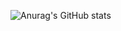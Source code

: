 ![Anurag's GitHub stats](https://github-readme-stats.vercel.app/api?username=Zodt&count_private=true&show_icons=true&theme=radical)
